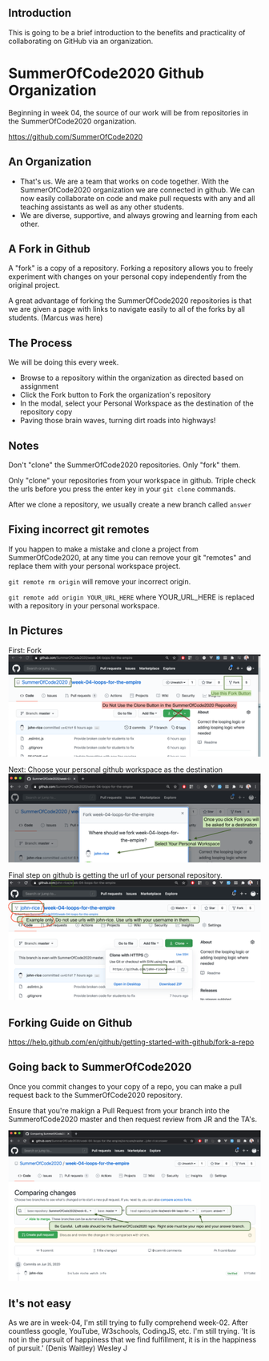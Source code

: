 ## Introduction

This is going to be a brief introduction to the benefits and practicality of collaborating on GitHub
via an organization.

# SummerOfCode2020 Github Organization

Beginning in week 04, the source of our work will be from repositories in the SummerOfCode2020 organization.

<https://github.com/SummerOfCode2020>

## An Organization

- That's us. We are a team that works on code together. With the SummerOfCode2020 organization we are connected in github.
We can now easily collaborate on code and make pull requests with any and all teaching assistants as well as any other students.
- We are diverse, supportive, and always growing and learning from each other.

## A Fork in Github

A "fork" is a copy of a repository. Forking a repository allows you to freely experiment with changes on your personal copy independently from the original project.

A great advantage of forking the SummerOfCode2020 repositories is that we are given a page with links to navigate easily to all of the forks by all students.
(Marcus was here)
## The Process

We will be doing this every week.

- Browse to a repository within the organization as directed based on assignment
- Click the Fork button to Fork the organization's repository
- In the modal, select your Personal Workspace as the destination of the repository copy
- Paving those brain waves, turning dirt roads into highways!

## Notes

Don't "clone" the SummerOfCode2020 repositories. Only "fork" them.

Only "clone" your repositories from your workspace in github. Triple check the urls before you press the enter key in your `git clone` commands.

After we clone a repository, we usually create a new branch called `answer`

## Fixing incorrect git remotes

If you happen to make a mistake and clone a project from SummerOfCode2020, at any time you can remove your git "remotes" and replace them with your personal workspace project.

`git remote rm origin` will remove your incorrect origin.

`git remote add origin YOUR_URL_HERE` where YOUR_URL_HERE is replaced with a repository in your personal workspace.

## In Pictures

First: Fork
![picture](01_First_Fork.png)

Next: Choose your personal github workspace as the destination
![picture](02_Select_Destination.png)

Final step on github is getting the url of your personal repository.
![picture](03_Your_Repository.png)

## Forking Guide on Github

<https://help.github.com/en/github/getting-started-with-github/fork-a-repo>

## Going back to SummerOfCode2020

Once you commit changes to your copy of a repo, you can make a pull request back to the SummerOfCode2020 repository.

Ensure that you're makign a Pull Request from your branch into the SummerofCode2020 master and then request review from JR and the TA's.

![picture](04_Back_to_SummerOfCode2020.png)

## It's not easy
As we are in week-04, I'm still trying to fully comprehend week-02. After countless google, YouTube, W3schools, CodingJS, etc. I'm still trying. 'It is not in the pursuit of happiness that we find fulfillment, it is in the happiness of pursuit.' (Denis Waitley)
Wesley J
